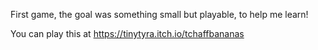 First game,  the goal was something small but playable, to help me learn!

You can play this at https://tinytyra.itch.io/tchaffbananas
